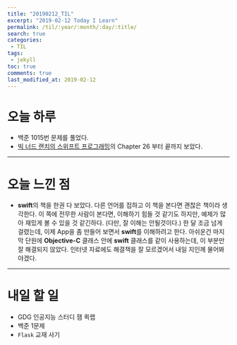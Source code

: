 ```yaml
---
title: "20190212_TIL"
excerpt: "2019-02-12 Today I Learn"
permalink: /til/:year/:month/:day/:title/
search: true
categories:
 - TIL
tags:
 - jekyll
toc: true
comments: true
last_modified_at: 2019-02-12
---
```


# 오늘 하루
- 백준 1015번 문제를 풀었다.
- [빅 너드 랜치의 스위프트 프로그래밍](https://www.bignerdranch.com/books/swift-programming/)의 Chapter 26 부터 끝까지 보았다.

---
# 오늘 느낀 점
- **swift**의 책을 한권 다 보았다. 다른 언어를 접하고 이 책을 본다면 괜찮은 책이라 생각한다. 이 쪽에 전무한 사람이 본다면, 이해하기 힘들 것 같기도 하지만,
 예제가 많아 재밌게 볼 수 있을 것 같긴하다. (다만, 잘 이해는 안될것이다.) 한 달 조금 넘게 걸렸는데, 이제 App을 좀 만들어 보면서 **swift**를 이해하려고 한다. 
 아쉬운건 마지막 단원에 **Objective-C** 클래스 안에 **swift** 클래스를 같이 사용하는데, 이 부분만 잘 해결되지 않았다. 인터넷 자료에도 해결책을 잘 모르겠어서 
 내일 지인께 물어봐야겠다. 
 
---
# 내일 할 일
- GDG 인공지능 스터디 잼 퀵랩
- 백준 1문제
- `Flask` 교재 사기
